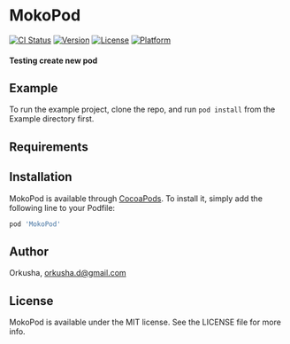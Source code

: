 # MokoPod

[![CI Status](https://img.shields.io/travis/Orkusha/MokoPod.svg?style=flat)](https://travis-ci.org/Orkusha/MokoPod)
[![Version](https://img.shields.io/cocoapods/v/MokoPod.svg?style=flat)](https://cocoapods.org/pods/MokoPod)
[![License](https://img.shields.io/cocoapods/l/MokoPod.svg?style=flat)](https://cocoapods.org/pods/MokoPod)
[![Platform](https://img.shields.io/cocoapods/p/MokoPod.svg?style=flat)](https://cocoapods.org/pods/MokoPod)


#### Testing create new pod


## Example

To run the example project, clone the repo, and run `pod install` from the Example directory first.

## Requirements

## Installation

MokoPod is available through [CocoaPods](https://cocoapods.org). To install
it, simply add the following line to your Podfile:

```ruby
pod 'MokoPod'
```

## Author

Orkusha, orkusha.d@gmail.com

## License

MokoPod is available under the MIT license. See the LICENSE file for more info.
